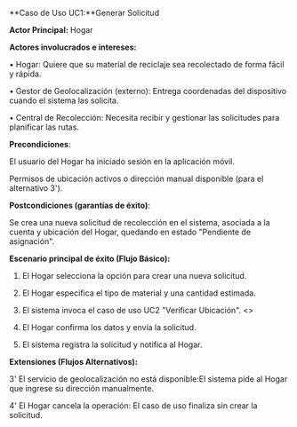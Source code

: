 **Caso de Uso UC1:**Generar Solicitud 

**Actor Principal:** Hogar 

**Actores involucrados e intereses:** 

• Hogar: Quiere que su material de reciclaje sea recolectado de forma fácil y rápida. 

• Gestor de Geolocalización (externo): Entrega coordenadas del dispositivo cuando el sistema las solicita.

• Central de Recolección: Necesita recibir y gestionar las solicitudes para planificar las rutas. 

**Precondiciones**: 

El usuario del Hogar ha iniciado sesión en la aplicación móvil.

Permisos de ubicación activos o dirección manual disponible (para el alternativo 3').

**Postcondiciones (garantías de éxito)**:

Se crea una nueva solicitud de recolección en el sistema, asociada a la cuenta y ubicación del Hogar, quedando en estado "Pendiente de asignación". 

**Escenario principal de éxito (Flujo Básico):**

1. El Hogar selecciona la opción para crear una nueva solicitud.

2. El Hogar especifica el tipo de material y una cantidad estimada.

3. El sistema invoca el caso de uso UC2 "Verificar Ubicación". <<include>>

4. El Hogar confirma los datos y envía la solicitud.

5. El sistema registra la solicitud y notifica al Hogar.

**Extensiones (Flujos Alternativos):** 

3' El servicio de geolocalización no está disponible:El sistema pide al Hogar que ingrese su dirección manualmente.

4' El Hogar cancela la operación: El caso de uso finaliza sin crear la solicitud.
